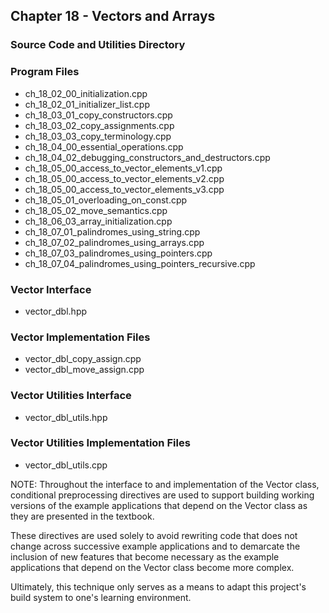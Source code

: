 ## Chapter 18 - Vectors and Arrays
### Source Code and Utilities Directory

### Program Files
* ch\_18\_02\_00\_initialization.cpp
* ch\_18\_02\_01\_initializer\_list.cpp
* ch\_18\_03\_01\_copy\_constructors.cpp
* ch\_18\_03\_02\_copy\_assignments.cpp
* ch\_18\_03\_03\_copy\_terminology.cpp
* ch\_18\_04\_00\_essential\_operations.cpp
* ch\_18\_04\_02\_debugging\_constructors\_and\_destructors.cpp
* ch\_18\_05\_00\_access\_to\_vector\_elements\_v1.cpp
* ch\_18\_05\_00\_access\_to\_vector\_elements\_v2.cpp
* ch\_18\_05\_00\_access\_to\_vector\_elements\_v3.cpp
* ch\_18\_05\_01\_overloading\_on\_const.cpp
* ch\_18\_05\_02\_move\_semantics.cpp
* ch\_18\_06\_03\_array\_initialization.cpp
* ch\_18\_07\_01\_palindromes\_using\_string.cpp
* ch\_18\_07\_02\_palindromes\_using\_arrays.cpp
* ch\_18\_07\_03\_palindromes\_using\_pointers.cpp
* ch\_18\_07\_04\_palindromes\_using\_pointers\_recursive.cpp 

### Vector Interface
* vector\_dbl.hpp

### Vector Implementation Files
* vector\_dbl\_copy\_assign.cpp
* vector\_dbl\_move\_assign.cpp

### Vector Utilities Interface
* vector\_dbl\_utils.hpp

### Vector Utilities Implementation Files
* vector\_dbl\_utils.cpp

NOTE: Throughout the interface to and implementation of the Vector class,
conditional preprocessing directives are used to support building working
versions of the example applications that depend on the Vector class as they
are presented in the textbook.

These directives are used solely to avoid rewriting code that does not change
across successive example applications and to demarcate the inclusion of new
features that become necessary as the example applications that depend on the
Vector class become more complex.

Ultimately, this technique only serves as a means to adapt this project's build
system to one's learning environment.
